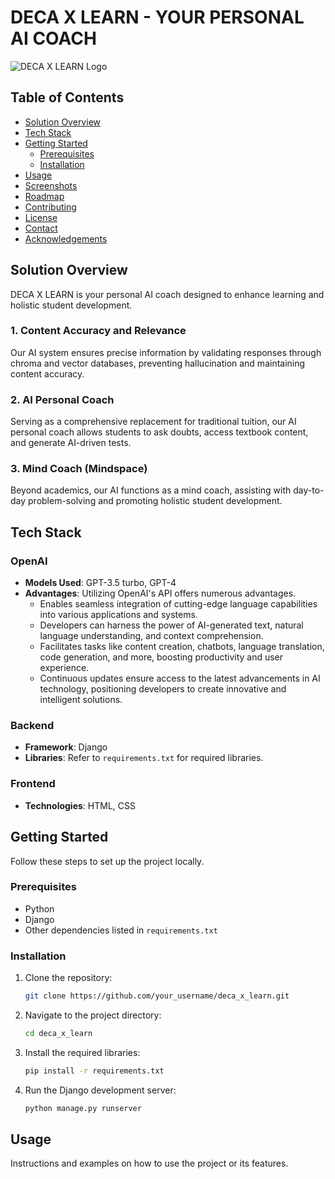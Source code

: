 # DECA X LEARN - YOUR PERSONAL AI COACH

![DECA X LEARN Logo](images/deca_x_learn_logo.png)

## Table of Contents

- [Solution Overview](#solution-overview)
- [Tech Stack](#tech-stack)
- [Getting Started](#getting-started)
  - [Prerequisites](#prerequisites)
  - [Installation](#installation)
- [Usage](#usage)
- [Screenshots](#screenshots)
- [Roadmap](#roadmap)
- [Contributing](#contributing)
- [License](#license)
- [Contact](#contact)
- [Acknowledgements](#acknowledgements)

## Solution Overview

DECA X LEARN is your personal AI coach designed to enhance learning and holistic student development.

### 1. Content Accuracy and Relevance

Our AI system ensures precise information by validating responses through chroma and vector databases, preventing hallucination and maintaining content accuracy.

### 2. AI Personal Coach

Serving as a comprehensive replacement for traditional tuition, our AI personal coach allows students to ask doubts, access textbook content, and generate AI-driven tests.

### 3. Mind Coach (Mindspace)

Beyond academics, our AI functions as a mind coach, assisting with day-to-day problem-solving and promoting holistic student development.

## Tech Stack

### OpenAI

- **Models Used**: GPT-3.5 turbo, GPT-4
- **Advantages**: Utilizing OpenAI's API offers numerous advantages.
  - Enables seamless integration of cutting-edge language capabilities into various applications and systems.
  - Developers can harness the power of AI-generated text, natural language understanding, and context comprehension.
  - Facilitates tasks like content creation, chatbots, language translation, code generation, and more, boosting productivity and user experience.
  - Continuous updates ensure access to the latest advancements in AI technology, positioning developers to create innovative and intelligent solutions.

### Backend

- **Framework**: Django
- **Libraries**: Refer to `requirements.txt` for required libraries.

### Frontend

- **Technologies**: HTML, CSS

## Getting Started

Follow these steps to set up the project locally.

### Prerequisites

- Python
- Django
- Other dependencies listed in `requirements.txt`

### Installation

1. Clone the repository:

    ```sh
    git clone https://github.com/your_username/deca_x_learn.git
    ```

2. Navigate to the project directory:

    ```sh
    cd deca_x_learn
    ```

3. Install the required libraries:

    ```sh
    pip install -r requirements.txt
    ```

4. Run the Django development server:

    ```sh
    python manage.py runserver
    ```

## Usage

Instructions and examples on how to use the project or its features.


